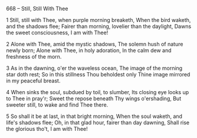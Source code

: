 668 – Still, Still With Thee


1
Still, still with Thee, when purple morning breaketh,
When the bird waketh, and the shadows flee;
Fairer than morning, lovelier than the daylight,
Dawns the sweet consciousness, I am with Thee!

2
Alone with Thee, amid the mystic shadows,
The solemn hush of nature newly born;
Alone with Thee, in holy adoration,
In the calm dew and freshness of the morn.

3
As in the dawning, o'er the waveless ocean,
The image of the morning star doth rest;
So in this stillness Thou beholdest only 
Thine image mirrored in my peaceful breast.

4
When sinks the soul, subdued by toil, to slumber,
Its closing eye looks up to Thee in pray'r;
Sweet the repose beneath Thy wings o'ershading,
But sweeter still, to wake and find Thee there.

5
So shall it be at last, in that bright morning,
When the soul waketh, and life's shadows flee;
Oh, in that glad hour, fairer than day dawning,
Shall rise the glorious tho't, I am with Thee!

